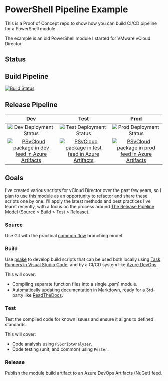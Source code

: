 # PowerShell Pipeline Example

This is a Proof of Concept repo to show how you can build CI/CD pipeline for a PowerShell module.

The example is an old PowerShell module I started for VMware vCloud Director.

## Status

## Build Pipeline

[![Build Status](https://adamrushuk.visualstudio.com/PoC/_apis/build/status/PowerShellPipeline?branchName=master)](https://adamrushuk.visualstudio.com/PoC/_build/latest?definitionId=22&branchName=master) 

## Release Pipeline

| Dev | Test | Prod |
| :------: | :-------: | :-------: |
| ![Dev Deployment Status](https://adamrushuk.vsrm.visualstudio.com/_apis/public/Release/badge/4ce5af3d-5ed8-4548-8eda-4237b4c67331/1/1) | ![Test Deployment Status]([https://adamrushuk.vsrm.visualstudio.com/_apis/public/Release/badge/4ce5af3d-5ed8-4548-8eda-4237b4c67331/1/1](https://adamrushuk.vsrm.visualstudio.com/_apis/public/Release/badge/4ce5af3d-5ed8-4548-8eda-4237b4c67331/1/4)) | ![Prod Deployment Status]([https://adamrushuk.vsrm.visualstudio.com/_apis/public/Release/badge/4ce5af3d-5ed8-4548-8eda-4237b4c67331/1/1](https://adamrushuk.vsrm.visualstudio.com/_apis/public/Release/badge/4ce5af3d-5ed8-4548-8eda-4237b4c67331/1/5)) |
| [![PSvCloud package in dev feed in Azure Artifacts](https://adamrushuk.feeds.visualstudio.com/_apis/public/Packaging/Feeds/d3fe8e81-a639-44de-b162-3f0fd5ccd879/Packages/7218d060-f41d-43ab-a705-b7777f6c846d/Badge)](https://adamrushuk.visualstudio.com/PoC/_packaging?_a=package&feed=d3fe8e81-a639-44de-b162-3f0fd5ccd879&package=7218d060-f41d-43ab-a705-b7777f6c846d&preferRelease=true) | [![PSvCloud package in test feed in Azure Artifacts](https://adamrushuk.feeds.visualstudio.com/_apis/public/Packaging/Feeds/8a9923df-c743-41ad-bdd2-de0bb3caed8e/Packages/0d5e2829-fa21-4a59-9fff-19f8f023d8f3/Badge)](https://adamrushuk.visualstudio.com/PoC/_packaging?_a=package&feed=8a9923df-c743-41ad-bdd2-de0bb3caed8e&package=0d5e2829-fa21-4a59-9fff-19f8f023d8f3&preferRelease=true) | [![PSvCloud package in prod feed in Azure Artifacts](https://adamrushuk.feeds.visualstudio.com/_apis/public/Packaging/Feeds/6a30e17b-fbfa-47e1-86b8-c721be74aad0/Packages/29be4e54-f5c9-4ecc-bdf1-1919507fe67c/Badge)](https://adamrushuk.visualstudio.com/PoC/_packaging?_a=package&feed=6a30e17b-fbfa-47e1-86b8-c721be74aad0&package=29be4e54-f5c9-4ecc-bdf1-1919507fe67c&preferRelease=true) |

## Goals

I've created various scripts for vCloud Director over the past few years, so I plan to use this module as an opportunity to refactor and share these scripts one by one. I'll apply the latest methods and best practices I've learnt recently, with a focus on the process around [The Release Pipeline Model](https://msdn.microsoft.com/en-us/powershell/dsc/whitepapers#the-release-pipeline-model) (Source > Build > Test > Release).

### Source

Use Git with the practical [common flow](https://commonflow.org/) branching model.

### Build

Use [psake](https://github.com/psake/psake) to develop build scripts that can be used both locally using [Task Runners in Visual Studio Code](https://code.visualstudio.com/docs/editor/tasks), and by a CI/CD system like [Azure DevOps](https://azure.microsoft.com/en-gb/services/devops/).

This will cover:

- Compiling separate function files into a single .psm1 module.
- Automatically updating documentation in Markdown, ready for a 3rd-party like
[ReadTheDocs](https://docs.readthedocs.io/en/latest/).

### Test

Test the compiled code for known issues and ensure it aligns to defined standards.

This will cover:

- Code analysis using `PSScriptAnalyzer`.
- Code testing (unit, and common) using `Pester`.

### Release

Publish the module build artifact to an Azure DevOps Artifacts (NuGet) feed.
